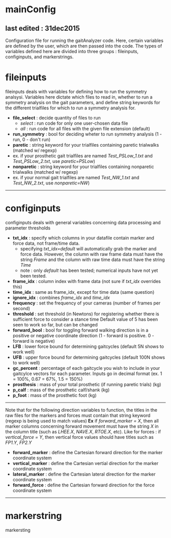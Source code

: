 # mainConfig

last edited : 31dec2015
---
Configuration file for running the gaitAnalyzer code. Here, certain variables are defined by the user, which are then passed into
the code. The types of variables defined here are divided into three groups : fileinputs, configinputs, and markerstrings.

# fileinputs
fileinputs deals with variables for defining how to run the symmetry analsysi. Variables here dictate which files to read in, whether to run a symmetry analysis on the gait parameters, and define string keywords for the different trialfiles for which to run a symmetry analysis for.
 - **file_select** : decide quantity of files to run
   - *select* :  run code for only one user-chosen data file
   - *all* : run code for all files with the given file extension (default)
 -  **run_symmetry** : bool for deciding wheter to run symmetry analysis (1 - run, 0 - don't run)
 -  **paretic** : string keyword for your trialfiles containing paretic trialwalks (matched w/ regexp) 
   - ex. if your prosthetic gait trialfiles are named *Test_PSLow_1.txt* and *Test_PSLow_2.txt*, use *paretic=PSLow*)
 -  **nonparetic** : string keyword for your trialfiles containing nonparetic trialwalks (matched w/ regexp) 
   - ex. if your normal gait trialfiles are named *Test_NW_1.txt* and *Test_NW_2.txt*, use *nonparetic=NW*)

--- 

# configinputs
configinputs deals with general variables concerning data processing and parameter thresholds
 - **txt_idx** : specify which columns in your datafile contain marker and force data, not frame/time data.
   - specifying *txt_idx=default* will automatically grab the marker and force data. However, the column with raw frame data must have the string *Frame* and the column with raw time data must have the string *Time*
   - note : only *default* has been tested; numerical inputs have not yet been tested.
 - **frame_idx** : column index with frame data (not sure if *txt_idx* overrides this)
 - **time_idx** : same as frame_idx, except for time data (same question)
 - **ignore_idx** : combines *frame_idx* and *time_idx*
 - **frequency** : set the frequency of your cameras (number of frames per second)
 - **threshold** : set threshold (in Newtons) for registering whether there is sufficient force to consider a stance time Default value of 5 has been seen to work so far, but can be changed
 - **forward_bool** : bool for toggling forward walking direction is in a positive or negative coordinate direction (1 - forward is positive. 0 - forward is negative)
 - **LFB** : lower force bound for determining gaitcycles (default 5N shows to work well)
 - **UFB** : upper force bound for determining gaitcycles (default 100N shows to work well)
 - **gc_percent** : percentage of each gaitcycle you wish to include in your gaitcylce vectors for each parameter. Inputs go in decimal format (ex. 1 = 100%, 0.67 = 67%, 1.5 = 150%)
 - **prosthesis** : mass of your total prosthetic (if running paretic trials) (kg)
 - **p_calf** : mass of the prosthetic calf/shank (kg)
 - **p_foot** : mass of the prosthetic foot (kg)
---
Note that for the following direction variables to function, the titles in the raw files for the markers and forces must contain that string keyword (regexp is being used to match values)
**Ex** if *forward_marker = X*, then all marker columns concerning forward movement must have the string *X* in the column title (such as *LHEE.X*, *NAVE.X*, *RTOE.X*, etc). Like for forces : if *vertical_force = Y*, then vertical force values should have titles such as *FP1.Y*, *FP2.Y*
 - **forward_marker** : define the Cartesian forward direction for the marker coordinate system
 - **vertical_marker** : define the Cartesian vertial direction for the marker coordinate system
 -  **lateral_marker** : define the Cartesian lateral direction for the marker coordinate system
 -  **forward_force** : define the Cartesian forward direction for the force coordinate system

---

# markerstring

markersting
